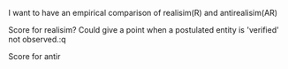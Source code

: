 I want to have an empirical comparison of realisim(R) and antirealisim(AR)

Score for realisim?
Could give a point when a postulated entity is 'verified' not observed.:q


Score for antir
